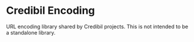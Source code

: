 # Credibil Encoding

URL encoding library shared by Credibil projects. This is not intended to be a standalone library.

